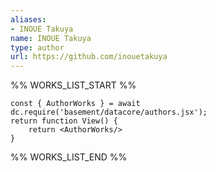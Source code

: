 ```yaml
---
aliases:
- INOUE Takuya
name: INOUE Takuya
type: author
url: https://github.com/inouetakuya
---
```



%% WORKS_LIST_START %%

```datacorejsx
const { AuthorWorks } = await dc.require('basement/datacore/authors.jsx');
return function View() {
    return <AuthorWorks/>
}
```
%% WORKS_LIST_END %%